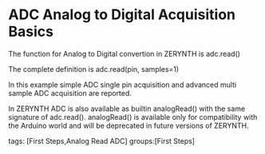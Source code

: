 ADC Analog to Digital Acquisition Basics 
==================================================

The function for Analog to Digital convertion in ZERYNTH is adc.read()

The complete definition is adc.read(pin, samples=1) 

In this example simple ADC single pin acquisition and advanced multi sample ADC acquisition are reported.

In ZERYNTH ADC is also available as builtin analogRead() with the same signature of adc.read(). analogRead() is available only for compatibility with the Arduino world and will be deprecated in future versions of ZERYNTH.

tags: [First Steps,Analog Read ADC]
groups:[First Steps]